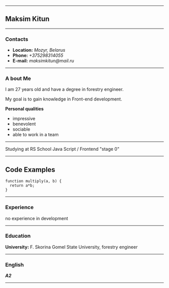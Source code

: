
***
## **Maksim Kitun** ##
***
### **Contacts** ###
* **Location:** _Mozyr, Belarus_
* **Phone:** _+375298314055_
* **E-mail:** _maksimkitun@mail.ru_

***
### **A bout Me** ###
I am 27 years old and have a degree in forestry engineer.

My goal is to gain knowledge in Front-end development.


 **Personal qualities**
* impressive
* benevolent
* sociable
* able to work in a team

***
Studying at RS School Java Script / Frontend "stage 0"

***
## **Code Examples** ##
```
function multiply(a, b) {
  return a*b;
}
```
***
### **Experience** ###
no experience in development

***
### **Education** ###
**University:** F. Skorina Gomel State University, forestry engineer

***
### **English** ###

_**A2**_

***